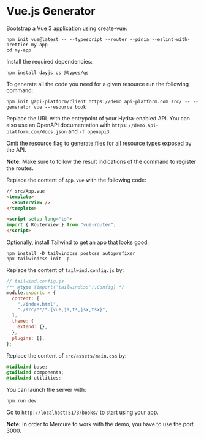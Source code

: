 # Vue.js Generator

Bootstrap a Vue 3 application using create-vue:

```console
npm init vue@latest -- --typescript --router --pinia --eslint-with-prettier my-app
cd my-app
```

Install the required dependencies:

```console
npm install dayjs qs @types/qs
```

To generate all the code you need for a given resource run the following command:

```console
npm init @api-platform/client https://demo.api-platform.com src/ -- --generator vue --resource book
```

Replace the URL with the entrypoint of your Hydra-enabled API.
You can also use an OpenAPI documentation with `https://demo.api-platform.com/docs.json` and `-f openapi3`.

Omit the resource flag to generate files for all resource types exposed by the API.

**Note:** Make sure to follow the result indications of the command to register the routes.

Replace the content of `App.vue` with the following code:

```html
// src/App.vue
<template>
  <RouterView />
</template>

<script setup lang="ts">
import { RouterView } from "vue-router";
</script>
```

Optionally, install Tailwind to get an app that looks good:

```console
npm install -D tailwindcss postcss autoprefixer
npx tailwindcss init -p
```

Replace the content of `tailwind.config.js` by:

```js
// tailwind.config.js
/** @type {import('tailwindcss').Config} */
module.exports = {
  content: [
    "./index.html",
    "./src/**/*.{vue,js,ts,jsx,tsx}",
  ],
  theme: {
    extend: {},
  },
  plugins: [],
};
```

Replace the content of `src/assets/main.css` by:

```css
@tailwind base;
@tailwind components;
@tailwind utilities;
```

You can launch the server with:

```console
npm run dev
```

Go to `http://localhost:5173/books/` to start using your app.

**Note:** In order to Mercure to work with the demo, you have to use the port 3000.
